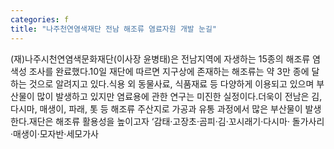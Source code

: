 ```yaml
---
categories: f
title: "나주천연염색재단 전남 해조류 염료자원 개발 눈길"
---
```

(재)나주시천연염색문화재단(이사장 윤병태)은 전남지역에 자생하는 15종의 해조류 염색성 조사를 완료했다.10일 재단에 따르면 지구상에 존재하는 해조류는 약 3만 종에 달하는 것으로 알려지고 있다.식용 외 동물사료, 식품재료 등 다양하게 이용되고 있으며 부산물이 많이 발생하고 있지만 염료용에 관한 연구는 미진한 실정이다.더욱이 전남은 김, 다시마, 매생이, 파래, 톳 등 해조류 주산지로 가공과 유통 과정에서 많은 부산물이 발생한다.재단은 해조류 활용성을 높이고자 ‘감태·고장초·곰피·김·꼬시래기·다시마· 돌가사리·매생이·모자반·세모가사